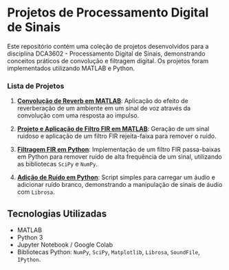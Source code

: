 # Projetos de Processamento Digital de Sinais

Este repositório contém uma coleção de projetos desenvolvidos para a disciplina DCA3602 - Processamento Digital de Sinais, demonstrando conceitos práticos de convolução e filtragem digital. Os projetos foram implementados utilizando MATLAB e Python.


### Lista de Projetos

1.  **[Convolução de Reverb em MATLAB](./01-Convolucao-Reverb-MATLAB/)**: Aplicação do efeito de reverberação de um ambiente em um sinal de voz através da convolução com uma resposta ao impulso.

2.  **[Projeto e Aplicação de Filtro FIR em MATLAB](./02-Filtro-FIR-MATLAB/)**: Geração de um sinal ruidoso e aplicação de um filtro FIR rejeita-faixa para remover o ruído.

3.  **[Filtragem FIR em Python](./03-Filtro-FIR-Python/)**: Implementação de um filtro FIR passa-baixas em Python para remover ruído de alta frequência de um sinal, utilizando as bibliotecas `SciPy` e `NumPy`.

4.  **[Adição de Ruído em Python](./04-Adicao-Ruido-Python/)**: Script simples para carregar um áudio e adicionar ruído branco, demonstrando a manipulação de sinais de áudio com `Librosa`.

## Tecnologias Utilizadas

* MATLAB
* Python 3
* Jupyter Notebook / Google Colab
* Bibliotecas Python: `NumPy`, `SciPy`, `Matplotlib`, `Librosa`, `SoundFile`, `IPython`.
